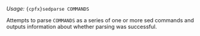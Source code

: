 *Usage:* `{cpfx}sedparse COMMANDS`

Attempts to parse `COMMANDS` as a series of one or more sed commands and outputs information about whether parsing was successful.
